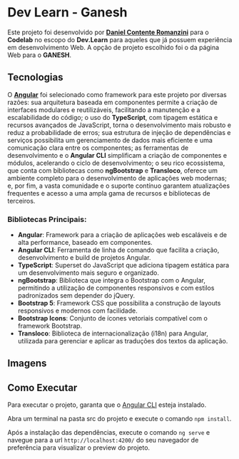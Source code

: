 # Dev Learn - Ganesh

Este projeto foi desenvolvido por **[Daniel Contente Romanzini](https://github.com/Dauboau)** para o **Codelab** no escopo do **Dev.Learn** para aqueles que já possuem experiência em desenvolvimento Web. A opção de projeto escolhido foi o da página Web para o **GANESH**.

## Tecnologias

O **[Angular](https://angular.dev)** foi selecionado como framework para este projeto por diversas razões: sua arquitetura baseada em componentes permite a criação de interfaces modulares e reutilizáveis, facilitando a manutenção e a escalabilidade do código; o uso do **TypeScript**, com tipagem estática e recursos avançados de JavaScript, torna o desenvolvimento mais robusto e reduz a probabilidade de erros; sua estrutura de injeção de dependências e serviços possibilita um gerenciamento de dados mais eficiente e uma comunicação clara entre os componentes; as ferramentas de desenvolvimento e o **Angular CLI** simplificam a criação de componentes e módulos, acelerando o ciclo de desenvolvimento; o seu rico ecossistema, que conta com bibliotecas como **ngBootstrap** e **Transloco**, oferece um ambiente completo para o desenvolvimento de aplicações web modernas; e, por fim, a vasta comunidade e o suporte contínuo garantem atualizações frequentes e acesso a uma ampla gama de recursos e bibliotecas de terceiros.

### Bibliotecas Principais:
- **Angular**: Framework para a criação de aplicações web escaláveis e de alta performance, baseado em componentes.
- **Angular CLI**: Ferramenta de linha de comando que facilita a criação, desenvolvimento e build de projetos Angular.
- **TypeScript**: Superset do JavaScript que adiciona tipagem estática para um desenvolvimento mais seguro e organizado.
- **ngBootstrap**: Biblioteca que integra o Bootstrap com o Angular, permitindo a utilização de componentes responsivos e com estilos padronizados sem depender do jQuery.
- **Bootstrap 5**: Framework CSS que possibilita a construção de layouts responsivos e modernos com facilidade.
- **Bootstrap Icons**: Conjunto de ícones vetoriais compatível com o framework Bootstrap.
- **Transloco**: Biblioteca de internacionalização (i18n) para Angular, utilizada para gerenciar e aplicar as traduções dos textos da aplicação.

## Imagens

## Como Executar

Para executar o projeto, garanta que o [Angular CLI](https://angular.dev/tools/cli/setup-local) esteja instalado.

Abra um terminal na pasta src do projeto e execute o comando `npm install`.

Após a instalação das dependências, execute o comando `ng serve` e navegue para a url `http://localhost:4200/` do seu navegador de preferência para visualizar o preview do projeto.
